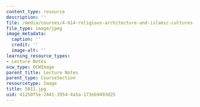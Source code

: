```yaml
---
content_type: resource
description: ''
file: /media/courses/4-614-religious-architecture-and-islamic-cultures-fall-2002/41250f5e244139544a5a173eb9493d25_5011.jpg
file_type: image/jpeg
image_metadata:
  caption: ''
  credit: ''
  image-alt: ''
learning_resource_types:
- Lecture Notes
ocw_type: OCWImage
parent_title: Lecture Notes
parent_type: CourseSection
resourcetype: Image
title: 5011.jpg
uid: 41250f5e-2441-3954-4a5a-173eb9493d25
---
```

